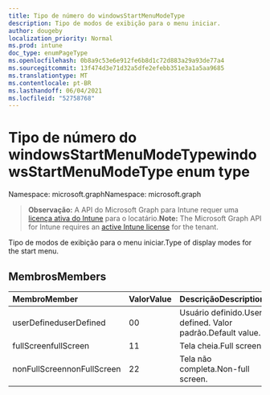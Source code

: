```yaml
---
title: Tipo de número do windowsStartMenuModeType
description: Tipo de modos de exibição para o menu iniciar.
author: dougeby
localization_priority: Normal
ms.prod: intune
doc_type: enumPageType
ms.openlocfilehash: 0b8a9c53e6e912fe6b8d1c72d883a29a93de77a4
ms.sourcegitcommit: 13f474d3e71d32a5dfe2efebb351e3a1a5aa9685
ms.translationtype: MT
ms.contentlocale: pt-BR
ms.lasthandoff: 06/04/2021
ms.locfileid: "52758768"
---
```

# <a name="windowsstartmenumodetype-enum-type"></a><span data-ttu-id="63eda-103">Tipo de número do windowsStartMenuModeType</span><span class="sxs-lookup"><span data-stu-id="63eda-103">windowsStartMenuModeType enum type</span></span>

<span data-ttu-id="63eda-104">Namespace: microsoft.graph</span><span class="sxs-lookup"><span data-stu-id="63eda-104">Namespace: microsoft.graph</span></span>

> <span data-ttu-id="63eda-105">**Observação:** A API do Microsoft Graph para Intune requer uma [licença ativa do Intune](https://go.microsoft.com/fwlink/?linkid=839381) para o locatário.</span><span class="sxs-lookup"><span data-stu-id="63eda-105">**Note:** The Microsoft Graph API for Intune requires an [active Intune license](https://go.microsoft.com/fwlink/?linkid=839381) for the tenant.</span></span>

<span data-ttu-id="63eda-106">Tipo de modos de exibição para o menu iniciar.</span><span class="sxs-lookup"><span data-stu-id="63eda-106">Type of display modes for the start menu.</span></span>

## <a name="members"></a><span data-ttu-id="63eda-107">Membros</span><span class="sxs-lookup"><span data-stu-id="63eda-107">Members</span></span>
|<span data-ttu-id="63eda-108">Membro</span><span class="sxs-lookup"><span data-stu-id="63eda-108">Member</span></span>|<span data-ttu-id="63eda-109">Valor</span><span class="sxs-lookup"><span data-stu-id="63eda-109">Value</span></span>|<span data-ttu-id="63eda-110">Descrição</span><span class="sxs-lookup"><span data-stu-id="63eda-110">Description</span></span>|
|:---|:---|:---|
|<span data-ttu-id="63eda-111">userDefined</span><span class="sxs-lookup"><span data-stu-id="63eda-111">userDefined</span></span>|<span data-ttu-id="63eda-112">0</span><span class="sxs-lookup"><span data-stu-id="63eda-112">0</span></span>|<span data-ttu-id="63eda-113">Usuário definido.</span><span class="sxs-lookup"><span data-stu-id="63eda-113">User defined.</span></span> <span data-ttu-id="63eda-114">Valor padrão.</span><span class="sxs-lookup"><span data-stu-id="63eda-114">Default value.</span></span>|
|<span data-ttu-id="63eda-115">fullScreen</span><span class="sxs-lookup"><span data-stu-id="63eda-115">fullScreen</span></span>|<span data-ttu-id="63eda-116">1</span><span class="sxs-lookup"><span data-stu-id="63eda-116">1</span></span>|<span data-ttu-id="63eda-117">Tela cheia.</span><span class="sxs-lookup"><span data-stu-id="63eda-117">Full screen.</span></span>|
|<span data-ttu-id="63eda-118">nonFullScreen</span><span class="sxs-lookup"><span data-stu-id="63eda-118">nonFullScreen</span></span>|<span data-ttu-id="63eda-119">2</span><span class="sxs-lookup"><span data-stu-id="63eda-119">2</span></span>|<span data-ttu-id="63eda-120">Tela não completa.</span><span class="sxs-lookup"><span data-stu-id="63eda-120">Non-full screen.</span></span>|




